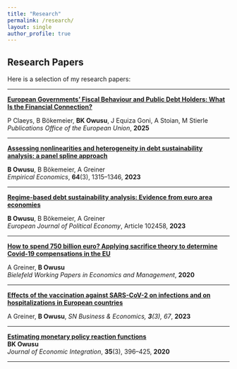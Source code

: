 ```yaml
---
title: "Research"
permalink: /research/
layout: single
author_profile: true
---
```


## Research Papers

Here is a selection of my research papers:


---

[**European Governments’ Fiscal Behaviour and Public Debt Holders: What Is the Financial Connection?**](https://doi.org/10.2765/3778099)

P Claeys, B Bökemeier, **BK Owusu**, J Equiza Goni, A Stoian, M Stierle 
*Publications Office of the European Union*, **2025** 

---

[**Assessing nonlinearities and heterogeneity in debt sustainability analysis: a panel spline approach**](https://link.springer.com/article/10.1007/s00181-022-02284-8) 

**B Owusu**, B Bökemeier, A Greiner  
*Empirical Economics*, **64**(3), 1315–1346, **2023**  




---

[**Regime-based debt sustainability analysis: Evidence from euro area economies**](https://www.sciencedirect.com/science/article/pii/S0176268023001027)  

**B Owusu**, B Bökemeier, A Greiner  
*European Journal of Political Economy*, Article 102458, **2023** 


---

[**How to spend 750 billion euro? Applying sacrifice theory to determine Covid-19 compensations in the EU**](https://papers.ssrn.com/sol3/papers.cfm?abstract_id=3634483) 

A Greiner, **B Owusu**  
*Bielefeld Working Papers in Economics and Management*, **2020**  

---

[**Effects of the vaccination against SARS-CoV-2 on infections and on hospitalizations in European countries**](https://link.springer.com/article/10.1007/s43546-023-00445-0)

A Greiner, **B Owusu**,
*SN Business & Economics, **3**(3), 67*, **2023** 

---




[**Estimating monetary policy reaction functions**](https://www.e-jei.org/journal/view.php?doi=10.11130/jei.2020.35.3.396)  
**BK Owusu**  
*Journal of Economic Integration*, **35**(3), 396–425, **2020**  


---

